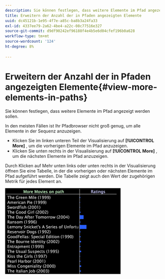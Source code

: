 ```yaml
---
description: Sie können festlegen, dass weitere Elemente im Pfad angezeigt werden sollen.
title: Erweitern der Anzahl der in Pfaden angezeigten Elemente
uuid: dc45121b-1e95-4f7e-a85c-ba8b3a24fa33
exl-id: 4337ee79-2a62-4be4-a22c-08c77516e327
source-git-commit: d9df90242ef96188f4e4b5e6d04cfef196b0a628
workflow-type: tm+mt
source-wordcount: '124'
ht-degree: 8%

---
```


# Erweitern der Anzahl der in Pfaden angezeigten Elemente{#view-more-elements-in-paths}

Sie können festlegen, dass weitere Elemente im Pfad angezeigt werden sollen.

In den meisten Fällen ist Ihr Pfadbrowser nicht groß genug, um alle Elemente in der Sequenz anzuzeigen.

* Klicken Sie im linken unteren Teil der Visualisierung auf **[!UICONTROL More]** , um die vorherigen Elemente im Pfad anzuzeigen.
* Klicken Sie unten rechts in der Visualisierung auf **[!UICONTROL More]** , um die nächsten Elemente im Pfad anzuzeigen.

Durch Klicken auf Mehr unten links oder unten rechts in der Visualisierung öffnen Sie eine Tabelle, in der die vorherigen oder nächsten Elemente im Pfad aufgeführt werden. Die Tabelle zeigt auch den Wert der zugehörigen Metrik für jedes Element an.

![](assets/vis_PathBrowser_MoreMoviesOnPath.png)
